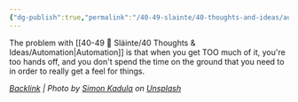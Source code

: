 ```yaml
---
{"dg-publish":true,"permalink":"/40-49-slainte/40-thoughts-and-ideas/automation/","title":"Automation","noteIcon":"","created":"2023-07-10T11:33:01","updated":"2023-08-17T15:28:18.139-04:00"}
---
```



The problem with [[40-49 🔅 Sláinte/40 Thoughts & Ideas/Automation\|Automation]] is that when you get TOO much of it, you're too hands off, and you don't spend the time on the ground that you need to in order to really get a feel for things.

*[Backlink](https://unsplash.com/photos/8gr6bObQLOI) | Photo by [Simon Kadula](https://unsplash.com/@simonkadula?utm_source=Obsidian%20Image%20Inserter%20Plugin&utm_medium=referral) on [Unsplash](https://unsplash.com/?utm_source=Obsidian%20Image%20Inserter%20Plugin&utm_medium=referral)*
